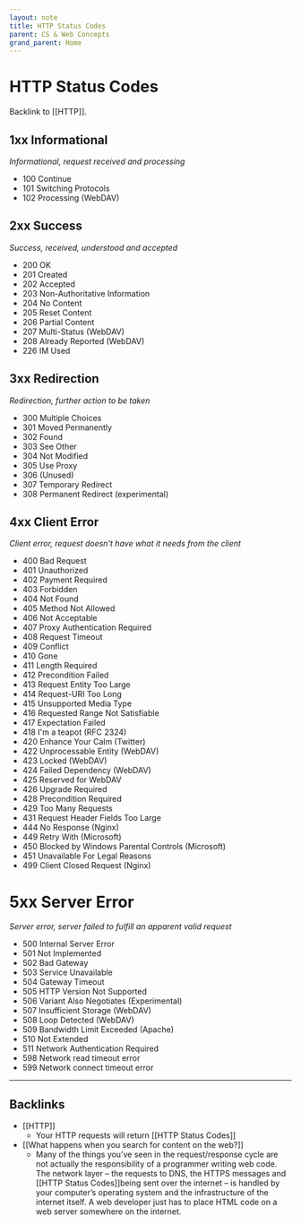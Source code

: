 ```yaml
---
layout: note
title: HTTP Status Codes
parent: CS & Web Concepts
grand_parent: Home
---
```


# HTTP Status Codes

Backlink to [[HTTP]].

## 1xx Informational

_Informational, request received and processing_

- 100 Continue
- 101 Switching Protocols
- 102 Processing (WebDAV)

## 2xx Success

_Success, received, understood and accepted_

- 200 OK
- 201 Created
- 202 Accepted
- 203 Non-Authoritative Information
- 204 No Content
- 205 Reset Content
- 206 Partial Content
- 207 Multi-Status (WebDAV)
- 208 Already Reported (WebDAV)
- 226 IM Used

## 3xx Redirection

_Redirection, further action to be taken_

- 300 Multiple Choices
- 301 Moved Permanently
- 302 Found
- 303 See Other
- 304 Not Modified
- 305 Use Proxy
- 306 (Unused)
- 307 Temporary Redirect
- 308 Permanent Redirect (experimental)

## 4xx Client Error

_Client error, request doesn't have what it needs from the client_

- 400 Bad Request
- 401 Unauthorized
- 402 Payment Required
- 403 Forbidden
- 404 Not Found
- 405 Method Not Allowed
- 406 Not Acceptable
- 407 Proxy Authentication Required
- 408 Request Timeout
- 409 Conflict
- 410 Gone
- 411 Length Required
- 412 Precondition Failed
- 413 Request Entity Too Large
- 414 Request-URI Too Long
- 415 Unsupported Media Type
- 416 Requested Range Not Satisfiable
- 417 Expectation Failed
- 418 I'm a teapot (RFC 2324)
- 420 Enhance Your Calm (Twitter)
- 422 Unprocessable Entity (WebDAV)
- 423 Locked (WebDAV)
- 424 Failed Dependency (WebDAV)
- 425 Reserved for WebDAV
- 426 Upgrade Required
- 428 Precondition Required
- 429 Too Many Requests
- 431 Request Header Fields Too Large
- 444 No Response (Nginx)
- 449 Retry With (Microsoft)
- 450 Blocked by Windows Parental Controls (Microsoft)
- 451 Unavailable For Legal Reasons
- 499 Client Closed Request (Nginx)

# 5xx Server Error

_Server error, server failed to fulfill an apparent valid request_

- 500 Internal Server Error
- 501 Not Implemented
- 502 Bad Gateway
- 503 Service Unavailable
- 504 Gateway Timeout
- 505 HTTP Version Not Supported
- 506 Variant Also Negotiates (Experimental)
- 507 Insufficient Storage (WebDAV)
- 508 Loop Detected (WebDAV)
- 509 Bandwidth Limit Exceeded (Apache)
- 510 Not Extended
- 511 Network Authentication Required
- 598 Network read timeout error
- 599 Network connect timeout error

---

## Backlinks
* [[HTTP]]
	* Your HTTP requests will return [[HTTP Status Codes]]
* [[What happens when you search for content on the web?]]
	* Many of the things you’ve seen in the request/response cycle are not actually the responsibility of a programmer writing web code. The network layer – the requests to DNS, the HTTPS messages and [[HTTP Status Codes]]being sent over the internet – is handled by your computer’s operating system and the infrastructure of the internet itself. A web developer just has to place HTML code on a web server somewhere on the internet.

